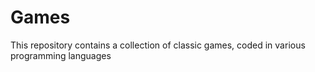 # Games
This repository contains a collection of classic games, coded in various programming languages
